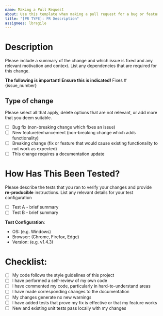 ```yaml
---
name: Making a Pull Request
about: Use this template when making a pull request for a bug or feature for TabMerger.
title: "[PR TYPE]: PR Description"
assignees: lbragile
---
```


# Description

Please include a summary of the change and which issue is fixed and any relevant motivation and context. List any dependencies that are required for this change.

**The following is important! Ensure this is indicated!**
Fixes #{issue_number}

## Type of change

Please select all that apply, delete options that are not relevant, or add more that you deem suitable.

- [ ] Bug fix (non-breaking change which fixes an issue)
- [ ] New feature/enhancement (non-breaking change which adds functionality)
- [ ] Breaking change (fix or feature that would cause existing functionality to not work as expected)
- [ ] This change requires a documentation update

# How Has This Been Tested?

Please describe the tests that you ran to verify your changes and provide **re-producible** instructions. List any relevant details for your test configuration

- [ ] Test A - brief summary
- [ ] Test B - brief summary

**Test Configuration**:
* OS: (e.g. Windows)
* Browser: (Chrome, Firefox, Edge)
* Version: (e.g. v1.4.3)


# Checklist:

- [ ] My code follows the style guidelines of this project
- [ ] I have performed a self-review of my own code
- [ ] I have commented my code, particularly in hard-to-understand areas
- [ ] I have made corresponding changes to the documentation
- [ ] My changes generate no new warnings
- [ ] I have added tests that prove my fix is effective or that my feature works
- [ ] New and existing unit tests pass locally with my changes